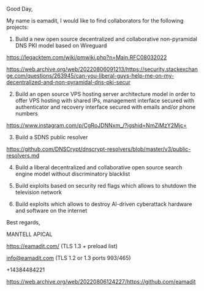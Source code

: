 Good Day,


My name is eamadit, I would like to find collaborators for the following projects:

1. Build a new open source decentralized and collaborative non-pyramidal DNS PKI model based on Wireguard

https://legacktem.com/wiki/pmwiki.php?n=Main.RFC08032022

https://web.archive.org/web/20220806091213/https://security.stackexchange.com/questions/263945/can-you-liberal-guys-help-me-on-my-decentralized-and-non-pyramidal-dns-pki-secur


2. Build an open source VPS hosting server architecture model in order to offer VPS hosting with shared IPs, management interface secured with authenticator and recovery interface secured with emails and/or phone numbers

https://www.instagram.com/p/CgRoJDNNxm_/?igshid=NmZiMzY2Mjc=

3. Build a SDNS public resolver

https://github.com/DNSCrypt/dnscrypt-resolvers/blob/master/v3/public-resolvers.md

4. Build a liberal decentralized and collaborative open source search engine model without discriminatory blacklist

5. Build exploits based on security red flags which allows to shutdown the television network

6. Build exploits which allows to destroy AI-driven cyberattack hardware and software on the internet


Best regards,


MANTELL APICAL

https://eamadit.com/ (TLS 1.3 + preload list)

info@eamadit.com (TLS 1.2 or 1.3 ports 993/465)

+14384484221


https://web.archive.org/web/20220806124227/https://github.com/eamadit
